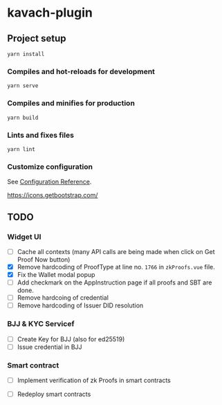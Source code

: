 # kavach-plugin

## Project setup
```
yarn install
```

### Compiles and hot-reloads for development
```
yarn serve
```

### Compiles and minifies for production
```
yarn build
```

### Lints and fixes files
```
yarn lint
```

### Customize configuration
See [Configuration Reference](https://cli.vuejs.org/config/).

https://icons.getbootstrap.com/



## TODO

### Widget UI
- [ ] Cache all contexts (many API calls are being made when click on Get Proof Now button)
- [x] Remove hardcoding of ProofType at line no. `1766` in `zkProofs.vue` file.
- [x] Fix the Wallet modal popup
- [ ] Add checkmark on the AppInstruction page if all proofs and SBT are done.
- [ ] Remove hardcoing of credential 
- [ ] Remove hardcoding of Issuer DID resolution

### BJJ & KYC Servicef
- [ ] Create Key for BJJ (also for ed25519)
- [ ] Issue credential in BJJ

### Smart contract
- [ ] Implement verification of zk Proofs in smart contracts
- [ ] Redeploy smart contracts

